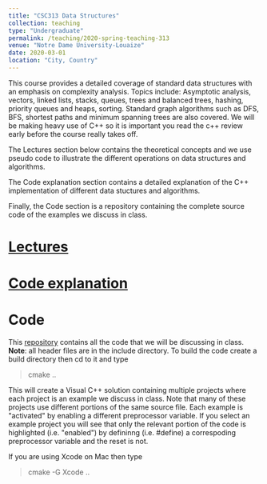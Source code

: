 ```yaml
---
title: "CSC313 Data Structures"
collection: teaching
type: "Undergraduate"
permalink: /teaching/2020-spring-teaching-313
venue: "Notre Dame University-Louaize"
date: 2020-03-01
location: "City, Country"
---
```

This course provides a detailed coverage of standard data structures with an emphasis on 
complexity analysis. Topics include: Asymptotic analysis, vectors, linked lists, stacks, queues,
trees and balanced trees, hashing, priority queues and heaps, sorting. Standard graph algorithms 
such as DFS, BFS, shortest paths and minimum spanning trees are also covered.
We will be making heavy use of C++ so it is important you read the c++ review early before the course really takes off.

The Lectures section below contains the theoretical concepts and we use pseudo code to illustrate the different operations on data structures and algorithms.

The Code explanation section contains a detailed explanation of the C++ implementation of different 
data stuctures and algorithms.

Finally, the Code section is a repository containing the complete source code of the examples we discuss in class.

[Lectures](/csc313/lectures)
======



[Code explanation](/csc313/README)
======

Code
======


This [repository](https://github.com/NDU-CSC313/inclass) contains all the code that we will be discussing in class. 
__Note__: all header files are in the include directory.
To build the code create a build directory then cd to it and type

> cmake ..

This will create a Visual C++ solution containing multiple projects where each project is an example we discuss in class. Note that many of these projects use different portions of the same source file. Each example is "activated" by enabling a different preprocessor variable. If you select an example project you will see that only the relevant portion of the code is highlighted (i.e. "enabled") by defininng (i.e. #define) a correspoding preprocessor variable and the reset is not.

If you are using Xcode on Mac then type

> cmake -G Xcode ..



